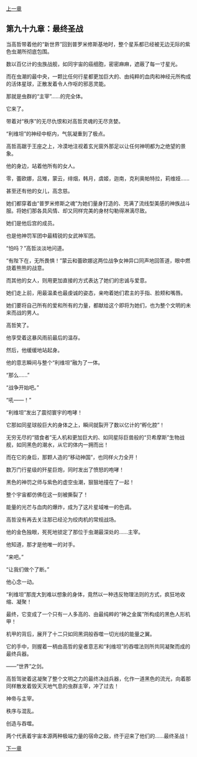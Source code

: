 [上一章](98-新世界（大结局）.md)

## 第九十九章：最终圣战

当高哲带着他的“新世界”回到普罗米修斯基地时，整个星系都已经被无边无际的紫色虫潮所彻底包围。

数以百亿计的虫族战舰，如同宇宙的癌细胞，密密麻麻，遮蔽了每一寸星光。

而在虫潮的最中央，一颗比任何行星都更加巨大的、由纯粹的血肉和神经元所构成的活体星球，正散发着令人作呕的邪恶灵能。

那就是虫群的“主宰”……的完全体。

它来了。

带着对“秩序”的无尽仇恨和对高哲灵魂的无尽贪婪。

“利维坦”的神经中枢内，气氛凝重到了极点。

高哲高踞于王座之上，冷漠地注视着玄光窗外那足以让任何神明都为之绝望的景象。

他的身边，站着他所有的女人。

零，蕾欧娜，吕雉，蒙云，绯烟，韩月，虞姬，迦南，克利奥帕特拉，莉维娅……

甚至还有他的女儿，高念慈。

她们都穿着由“普罗米修斯之魂”为她们量身打造的、充满了流线型美感的神族战斗服。将她们那各具风情、却又同样完美的身材勾勒得淋漓尽致。

她们是他后宫的成员。

也是他神罚军团中最精锐的女武神军团。

“怕吗？”高哲淡淡地问道。

“有陛下在，无所畏惧！”蒙云和蕾欧娜这两位战争女神异口同声地回答道，眼中燃烧着熊熊的战意。

而其他的女人，则用更加直接的方式表达了她们的忠诚与爱意。

她们走上前，用最温柔也最虔诚的姿态，亲吻着她们君主的手指、脸颊和嘴唇。

她们要将自己所有的爱和所有的力量，都献给这个即将为她们，也为整个文明的未来而战的男人。

高哲笑了。

他享受着这暴风雨前最后的温存。

然后，他缓缓地站起身。

他的意志瞬间与整个“利维坦”融为了一体。

“那么……”

“战争开始吧。”

“吼——！”

“利维坦”发出了震彻寰宇的咆哮！

它那如同星球般巨大的身体之上，瞬间就裂开了数以亿计的“孵化腔”！

无穷无尽的“猎食者”无人机和更加巨大的、如同星际巨兽般的“贝希摩斯”生物战舰，如同黑色的潮水，从它的体内一拥而出！

而在它的身后，那颗人造的“移动神国”，也同样火力全开！

数万门行星级的歼星巨炮，同时发出了愤怒的咆哮！

黑色的神罚之师与紫色的虚空虫潮，狠狠地撞在了一起！

整个宇宙都仿佛在这一刻被撕裂了！

能量的光芒与血肉的爆炸，成为了这片星域唯一的色调。

高哲没有再去关注那已经沦为绞肉机的常规战场。

他的金色独眼，死死地锁定了那位于虫潮最深处的……主宰。

他知道，那才是他唯一的对手。

“来吧。”

“让我们做个了断。”

他心念一动。

“利维坦”那庞大到难以想象的身体，竟然以一种违反物理法则的方式，疯狂地收缩、凝聚！

最终，它变成了一个只有一人多高的、由最纯粹的“神之金属”所构成的黑色人形机甲！

机甲的背后，展开了十二只如同黑洞般吞噬一切光线的能量之翼。

它的手中，则握着一柄由高哲的皇者意志和“利维坦”的吞噬法则所共同凝聚而成的最终兵器。

——“世界”之剑。

高哲驾驶着这凝聚了整个文明之力的最终决战兵器，化作一道黑色的流光，向着那同样散发着毁天灭地气息的虫群主宰，冲了过去！

神帝与主宰。

秩序与混乱。

创造与吞噬。

两个代表着宇宙本源两种极端力量的宿命之敌，终于迎来了他们的……最终圣战！

[下一章](100-尾声：新的创世纪.md)
